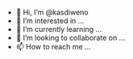 - 👋 Hi, I’m @kasdiweno
- 👀 I’m interested in ...
- 🌱 I’m currently learning ...
- 💞️ I’m looking to collaborate on ...
- 📫 How to reach me ...

<!---
kasdiweno/kasdiweno is a ✨ special ✨ repository because its `README.md` (this file) appears on your GitHub profile.
You can click the Preview link to take a look at your changes.
--->
